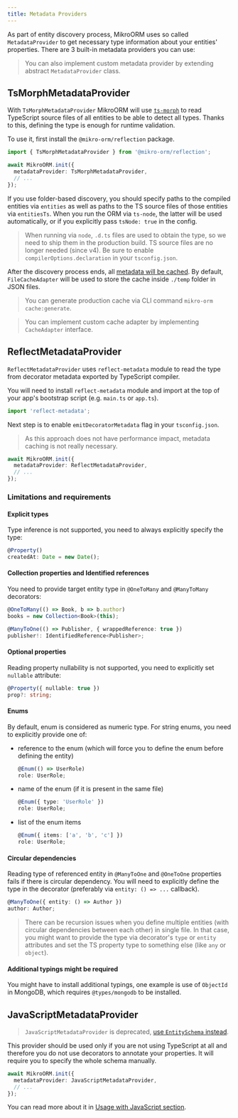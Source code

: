 ```yaml
---
title: Metadata Providers
---
```


As part of entity discovery process, MikroORM uses so called `MetadataProvider` to get necessary type information about your entities' properties. There are 3 built-in metadata providers you can use:

> You can also implement custom metadata provider by extending abstract `MetadataProvider` class.

## TsMorphMetadataProvider

With `TsMorphMetadataProvider` MikroORM will use [`ts-morph`](https://github.com/dsherret/ts-morph) to read TypeScript source files of all entities to be able to detect all types. Thanks to this, defining the type is enough for runtime validation.

To use it, first install the `@mikro-orm/reflection` package.

```typescript
import { TsMorphMetadataProvider } from '@mikro-orm/reflection';

await MikroORM.init({
  metadataProvider: TsMorphMetadataProvider,
  // ...
});
```

If you use folder-based discovery, you should specify paths to the compiled entities via `entities` as well as paths to the TS source files of those entities via `entitiesTs`. When you run the ORM via `ts-node`, the latter will be used automatically, or if you explicitly pass `tsNode: true` in the config.

> When running via `node`, `.d.ts` files are used to obtain the type, so we need to ship them in the production build. TS source files are no longer needed (since v4). Be sure to enable `compilerOptions.declaration` in your `tsconfig.json`.

After the discovery process ends, all [metadata will be cached](./metadata-cache.md). By default, `FileCacheAdapter` will be used to store the cache inside `./temp` folder in JSON files.

> You can generate production cache via CLI command `mikro-orm cache:generate`.

> You can implement custom cache adapter by implementing `CacheAdapter` interface.

## ReflectMetadataProvider

`ReflectMetadataProvider` uses `reflect-metadata` module to read the type from decorator metadata exported by TypeScript compiler.

You will need to install `reflect-metadata` module and import at the top of your app's bootstrap script (e.g. `main.ts` or `app.ts`).

```typescript
import 'reflect-metadata';
```

Next step is to enable `emitDecoratorMetadata` flag in your `tsconfig.json`.

> As this approach does not have performance impact, metadata caching is not really necessary.

```typescript
await MikroORM.init({
  metadataProvider: ReflectMetadataProvider,
  // ...
});
```

### Limitations and requirements

#### Explicit types

Type inference is not supported, you need to always explicitly specify the type:

```typescript
@Property()
createdAt: Date = new Date();
```

#### Collection properties and Identified references

You need to provide target entity type in `@OneToMany` and `@ManyToMany` decorators:

```typescript
@OneToMany(() => Book, b => b.author)
books = new Collection<Book>(this);

@ManyToOne(() => Publisher, { wrappedReference: true })
publisher!: IdentifiedReference<Publisher>;
```

#### Optional properties

Reading property nullability is not supported, you need to explicitly set `nullable` attribute:

```typescript
@Property({ nullable: true })
prop?: string;
```

#### Enums

By default, enum is considered as numeric type. For string enums, you need to explicitly provide one of:

- reference to the enum (which will force you to define the enum before defining the entity)
  ```typescript
  @Enum(() => UserRole)
  role: UserRole;
  ```
- name of the enum (if it is present in the same file)
  ```typescript
  @Enum({ type: 'UserRole' })
  role: UserRole;
  ```
- list of the enum items
  ```typescript
  @Enum({ items: ['a', 'b', 'c'] })
  role: UserRole;
  ```

#### Circular dependencies

Reading type of referenced entity in `@ManyToOne` and `@OneToOne` properties fails if there is circular dependency. You will need to explicitly define the type in the decorator (preferably via `entity: () => ...` callback).

```typescript
@ManyToOne({ entity: () => Author })
author: Author;
```

> There can be recursion issues when you define multiple entities (with circular dependencies between each other) in single file. In that case, you might want to provide the type via decorator's `type` or `entity` attributes and set the TS property type to something else (like `any` or `object`).

#### Additional typings might be required

You might have to install additional typings, one example is use of `ObjectId` in MongoDB, which requires `@types/mongodb` to be installed.

## JavaScriptMetadataProvider

> `JavaScriptMetadataProvider` is deprecated, [use `EntitySchema` instead](./entity-schema.md).

This provider should be used only if you are not using TypeScript at all and therefore you do not use decorators to annotate your properties. It will require you to specify the whole schema manually.

```typescript
await MikroORM.init({
  metadataProvider: JavaScriptMetadataProvider,
  // ...
});
```

You can read more about it in [Usage with JavaScript section](./usage-with-js.md).
